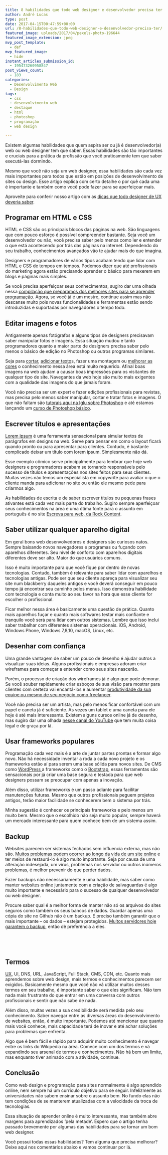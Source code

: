 ```yaml
---
title: 8 habilidades que todo web designer e desenvolvedor precisa ter
author: André Lucas
type: post
date: 2017-04-15T00:47:59+00:00
url: /8-habilidades-que-todo-web-designer-e-desenvolvedor-precisa-ter/
featured_image: uploads/2017/04/pexels-photo-196644
featured_image_extension: jpeg
mvp_post_template:
  - def
mvp_featured_image:
  - hide
instant_articles_submission_id:
  - 195473260958847
post_views_count:
  - 183
categories:
  - Desenvolvimento Web
  - Design
tags:
  - css
  - desenvolvimento web
  - destaque
  - html
  - photoshop
  - programação
  - web design

---
```

Existem algumas habilidades que quem aspira ser ou já é desenvolvedor(a) web ou web designer tem que saber. Essas habilidades são tão importantes e cruciais para a prática da profissão que você praticamente tem que saber executá-las dormindo.

Mesmo que você não seja um web designer, essa habilidades são cada vez mais importantes para todos que estão em posições de desenvolvimento de sites ou design. Esse artigo explica com certo detalhe o por quê cada uma é importante e também como você pode fazer para se aperfeiçoar mais.

Aproveite para conferir nosso artigo com as [dicas que todo designer de UX deveria saber][1].

## Programar em HTML e CSS

HTML e CSS são os principais blocos das páginas na web. São linguagens que com pouco esforço é possível compreender bastante. Seja você um desenvolvedor ou não, você precisa saber pelo menos como ler e entender o que está acontecendo por trás das páginas na internet. Dependendo do seu trabalho, conhecimentos avançados vão te ajudar mais do que imagina.

Designers e programadores de vários tipos acabam tendo que lidar com HTML e CSS de tempos em tempos. Podemos dizer que até profissionais do marketing agora estão precisando aprender o básico para mexerem em blogs e páginas mais simples.

Se você precisa aperfeiçoar seus conhecimentos, sugiro dar uma olhada nessa <a href="https://www.igluonline.com/nunca-foi-tao-facil-aprender-programacao-quanto-2017/" target="_blank">compilação que preparamos dos melhores sites para se aprender programação</a>. Agora, se você já é um mestre, continue assim mas não descanse muito pois novas funcionalidades e ferramentas estão sendo introduzidas e suportadas por navegadores o tempo todo.

## Editar imagens e fotos

Antigamente apenas fotógrafos e alguns tipos de designers precisavam saber manipular fotos e imagens. Essa situação mudou e tanto programadores quanto a maior parte de designers precisa saber pelo menos o básico de edição no Photoshop ou outros programas similares.

Seja para <a href="https://www.igluonline.com/funcionalidade-photoshop-da-semana-ferramenta-de-corte/" target="_blank">cortar</a>, <a href="https://www.igluonline.com/funcionalidade-photoshop-da-semana-texto-e-fontes-customizadas/" target="_blank">adicionar texto</a>s, fazer uma montagem ou <a href="https://www.igluonline.com/funcionalidade-photoshop-da-semana-ferramenta-de-cor/" target="_blank">melhorar as cores</a> o conhecimento nessa área está muito requerido. Afinal boas imagens na web ajudam a causar boas impressões para os visitantes de qualquer tipo de site. Navegantes da web hoje são muito mais exigentes com a qualidade das imagens do que jamais foram.

Você não precisa ser um expert e fazer edições profissionais para revistas, mas precisa pelo menos saber manipular, cortar e tratar fotos e imagens. O que não faltam são <a href="https://www.igluonline.com/categories/ferramentas-photoshop/" target="_blank">tutorais aqui na Iglu sobre Photoshop</a> e até estamos lançando um <a href="http://cursos.igluonline.com" target="_blank">curso de Photoshop básico</a>.

## Escrever títulos e apresentações

<a href="http://br.lipsum.com/" target="_blank">Lorem ipsum</a> é uma ferramenta sensacional para simular textos de parágrafos em designs na web. Serve para pensar em como o layout ficará quando pronto ou para apresentar para clientes. Contudo, é bastante complicado deixar um título com lorem ipsum. Simplesmente não dá.

Esse exemplo cômico serve principalmente para lembrar que hoje web designers e programadores acabam se tornando responsáveis pelo sucesso de títulos e apresentações nos sites feitos para seus clientes. Muitas vezes não temos um especialista em copywrite para avaliar o que o cliente manda para adicionar no site ou então ele mesmo pede para criarmos algo.

As habilidades de escrita e de saber escrever títulos ou pequenas frases ativantes está cada vez mais parte do trabalho. Sugiro sempre aperfeiçoar seus conhecimentos na área e uma ótima fonte para o assunto em português é no site <a href="http://escrevaparaweb.com.br/primeira-impressao-aprenda-fazer-um-titulo-conquistador/" target="_blank">Escreva para web, da Rock Content</a>.

## Saber utilizar qualquer aparelho digital

Em geral bons web desenvolvedores e designers são curiosos natos. Sempre baixando novos navegadores e programas ou fuçando com aparelhos diferentes. Seu nível de conforto com aparelhos digitais diferentes deve ser alto. Maior do que usuários comuns.

Isso é muito importante para que você fique por dentro de novas tecnologias. Contudo, também é relevante para saber lidar com aparelhos e tecnologias antigas. Pode ser que seu cliente apareça para visualizar seu site num blackberry daqueles antigos e você deverá conseguir em pouco tempo já encontrar seu caminho pelos menus. Isso demonstra habilidade com tecnologia e conta muito ao seu favor na hora que esse cliente for escolher o profissional.

Ficar melhor nessa área é basicamente uma questão de prática. Quanto mais aparelhos fuçar e quanto mais softwares testar mais confiante e tranquilo você será para lidar com outros sistemas. Lembre que isso inclui saber trabalhar com diferentes sistemas operacionais. iOS, Android, Windows Phone, Windows 7,8,10, macOS, Linux, etc.

## Desenhar com confiança

Uma grande vantagem de saber um pouco de desenho é ajudar outros a visualizar suas ideias. Alguns profissionais e empresas adoram criar wireframes para começar a entender como seus sites nascerão.

Porém, o processo de criação dos wireframes já é algo que pode demorar. Se você souber rapidamente criar esboços de sua visão para mostrar para clientes com certeza vai encantá-los e aumentar <a href="https://www.igluonline.com/8-dicas-para-ser-mais-produtivo/" target="_blank">produtividade da sua equipe ou mesmo de seu negócio como freelancer</a>.

Você não precisa ser um artista, mas pelo menos ficar confortável com um papel e caneta já é suficiente. As vezes um tablet e uma caneta para ele hoje é até mais interessante. Existem alguns cursos online já de desenho, mas sugiro dar uma olhada <a href="https://www.youtube.com/channel/UCBvoBuBZVSu8aMaexAKBeEA" target="_blank">nesse canal do YouTube</a> que tem muita coisa legal e de graça por lá.

## Usar frameworks populares

Programação cada vez mais é a arte de juntar partes prontas e formar algo novo. Não há necessidade inventar a roda a cada novo projeto e os frameworks estão aí para serem uma base sólida para novos sites. De CMS como <a href="https://br.wordpress.org" target="_blank">WordPress </a>a frameworks como o <a href="http://getbootstrap.com/" target="_blank">Bootstrap</a>, essas ferramentas são sensacionais por já criar uma base segura e testada para que web designers possam se preocupar com apenas a inovação.

Além disso, utilizar frameworks é um passo adiante para facilitar manutenções futuras. Mesmo que outros profissionais peguem projetos antigos, terão maior facilidade se conhecerem bem o sistema por trás.

Minha sugestão é conhecer os principais frameworks e pelo menos um muito bem. Mesmo que o escolhido não seja muito popular, sempre haverá um mercado interessante para quem conhece bem de um sistema assim.

## Backup

Websites parecem ser sistemas fechados sem influencia externa, mas não são. <a href="https://www.igluonline.com/todo-website-quebra-tem-bugs-e-uma-hora-ou-outra-para-de-funcionar/" target="_blank">Muitos problemas podem ocorrer ao longo da vida de um site online</a> e ter meios de restaurá-lo é algo muito importante. Seja por causa de uma alteração indesejada, um virus, problemas nos servidor ou outros inúmeros problemas, é melhor prevenir do que perder dados.

Fazer backups não necessariamente é uma habilidade, mas saber como manter websites online juntamente com a criação de salvaguardas é algo muito importante e necessário para o sucesso de qualquer desenvolvedor ou web designer.

Procure saber qual é a melhor forma de manter não só os arquivos do sites seguros como também os seus bancos de dados. Guardar apenas uma cópia do site no Github não é um backup. É preciso também garantir que o mais importante &#8211; os dados &#8211; estejam protegidos. <a href="https://www.igluonline.com/ferramentas-para-o-sucesso-seu-blog/" target="_blank">Muitos servidores hoje garantem o backup</a>, então dê preferência a eles.

&nbsp;

&nbsp;

## Termos

<a href="https://www.igluonline.com/dicas-que-todo-designer-de-ux-deveria-saber/" target="_blank">UX</a>, UI, DNS, URL, JavaScript, Full Stack, CMS, CDN, etc. Quanto mais aprendemos sobre web design, mais termos e conhecimentos parecem ser exigidos. Basicamente mesmo que você não vá utilizar muitos desses termos em seu trabalho, é importante saber o que eles significam. Não tem nada mais frustrante do que entrar em uma conversa com outros profissionais e sentir que não sabe de nada.

Além disso, muitas vezes a sua credibilidade será medida pelo seu conhecimento. Saber navegar entre as diversas áreas do desenvolvimento de websites, então, é muito importante. Podemos até mencionar que quanto mais você conhece, mais capacidade terá de inovar e até achar soluções para problemas que enfrenta.

Algo que é bem fácil e rápido para adquirir muito conhecimento é navegar entre os links do Wikipedia na área. Comece com um dos termos e vá expandindo seu arsenal de termos e conhecimentos. Não há bem um limite, mas enquanto tiver animado com a atividade, continue.

## Conclusão

Como web design e programação para sites normalmente é algo aprendido online, nem sempre há um currículo objetivo para se seguir. Infelizmente as universidades não sabem ensinar sobre o assunto bem. No fundo elas não tem condições de se manterem atualizadas com a velocidade da troca de tecnologias.

Essa situação de aprender online é muito interessante, mas também abre margens para aprendizados &#8216;pela metade&#8217;. Espero que o artigo tenha passado brevemente por algumas das habilidades para se tornar um bom web designer.

Você possui todas essas habilidades? Tem alguma que precisa melhorar? Deixe aqui nos comentários abaixo e vamos continuar por lá.

 [1]: https://www.igluonline.com/dicas-que-todo-designer-de-ux-deveria-saber/

